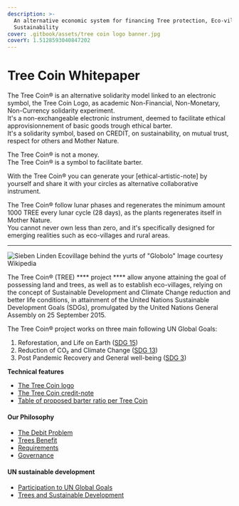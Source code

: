 ```yaml
---
description: >-
  An alternative economic system for financing Tree protection, Eco-villages and
  Sustainability
cover: .gitbook/assets/tree coin logo banner.jpg
coverY: 1.5128593040847202
---
```


# Tree Coin Whitepaper

The Tree Coin® is an alternative solidarity model linked to an electronic symbol, the Tree Coin Logo, as academic Non-Financial, Non-Monetary, Non-Currency solidarity experiment.\
It's a non-exchangeable electronic instrument, deemed to facilitate ethical approvisionnement of basic goods trough ethical barter.\
It's a solidarity symbol, based on CREDIT, on sustainability, on mutual trust, respect for others and Mother Nature.

The Tree Coin® is not a money.\
The Tree Coin® is a symbol to facilitate barter.

With the Tree Coin® you can generate your \[ethical-artistic-note] by yourself and share it with your circles as alternative collaborative instrument.

The Tree Coin® follow lunar phases and regenerates the minimum amount 1000 TREE every lunar cycle (28 days), as the plants regenerates itself in Mother Nature.\
You cannot never own less than zero, and it's specifically designed for emerging realities such as eco-villages and rural areas.

****

![Sieben Linden Ecovillage behind the yurts of "Globolo"
Image courtesy Wikipedia](<.gitbook/assets/immagine (4).png>)

The Tree Coin® (TREE) **** project **** allow anyone attaining the goal of possessing land and trees, as well as to establish eco-villages, relying on the concept of Sustainable Development and Climate Change reduction and better life conditions, in attainment of the United Nations Sustainable Development Goals (SDGs), promulgated by the United Nations General Assembly on 25 September 2015.

The Tree Coin® project works on three main following UN Global Goals:

1. Reforestation, and Life on Earth ([SDG 15](https://en.wikipedia.org/wiki/Sustainable\_Development\_Goal\_15))
2. Reduction of CO₂ and Climate Change ([SDG 13](https://en.wikipedia.org/wiki/Sustainable\_Development\_Goal\_13))
3. Post Pandemic Recovery and General well-being ([SDG 3](https://en.wikipedia.org/wiki/Sustainable\_Development\_Goal\_3))



**Technical features**

* [The Tree Coin logo](technical-features/the-tree-coin-logo.md)
* [The Tree Coin credit-note](technical-features/the-tree-coin-credit-note.md)
* [Table of proposed barter ratio per Tree Coin](table-of-proposed-barter-ratio-per-tree-coin.md)

#### **Our Philosophy** <a href="#10f8" id="10f8"></a>

* [The Debit Problem](our-philosophy/the-debit-problem.md)
* [Trees Benefit](our-philosophy/trees-benefit.md)
* [Requirements](our-philosophy/requirements.md)
* [Governance](our-philosophy/governance.md)

#### UN sustainable development

* [Participation to UN Global Goals](un-sustainable-development/participation-to-un-global-goals.md)
* [Trees and Sustainable Development](un-sustainable-development/trees-and-sustainable-development.md)

